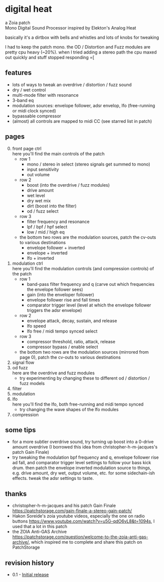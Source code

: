 # digital heat
a Zoia patch  
Mono Digital Sound Processor inspired by Elekton's Analog Heat

basically it's a dirtbox with bells and whistles and lots of knobs for tweaking

I had to keep the patch mono. the OD / Distortion and Fuzz modules are pretty cpu heavy (~20%). when I tried adding a stereo path the cpu maxed out quickly and stuff stopped responding =[

## features
- lots of ways to tweak an overdrive / distortion / fuzz sound
- dry / wet control
- multi-mode filter with resonance
- 3-band eq
- modulation sources: envelope follower, adsr envelop, lfo (free-running or midi clock synced)
- bypassable compressor
- (almost) all controls are mapped to midi CC (see starred list in patch)

## pages
0. front page ctrl  
here you'll find the main controls of the patch
    - row 1  
        - mono / stereo in select (stereo signals get summed to mono)
        - input sensitivity
        - out volume
    - row 2
        - boost (into the overdrive / fuzz modules)
        - drive amount
        - wet level
        - dry wet mix
        - dirt (boost into the filter)
        - od / fuzz select
    - row 3
        - filter frequency and resonance
        - lpf / bpf / hpf select
        - low / mid / high eq
    - the bottom two rows are the modulation  sources, patch the cv-outs to various destinations
        - envelope follower + inverted
        - envelope + inverted
        - lfo + inverted
1. modulation ctrl  
here you'll find the modulation controls (and compression controls) of the patch
    - row 1
        - band-pass filter frequency  and q (carve out which frequencies the envelope follower sees)
        - gain (into the enveloper follower)
        - envelope follower rise and fall times
        - comparator trigger level (level at which the envelope follower triggers the adsr envelope)
    - row 2
        - envelope attack, decay, sustain, and release
        - lfo speed
        - lfo free / midi tempo synced select
    - row 3
        - compressor threshold, ratio, attack, release
        - compressor bypass / enable select
    - the bottom two rows are the modulation  sources (mirrored from page 0), patch the cv-outs to various destinations
2. signal flow
3. od fuzz  
here are the overdrive and fuzz modules
    - try experimenting by changing these to different od / distortion / fuzz models
4. filter
5. modulation
6. lfo  
here you'll find the lfo, both free-running and midi tempo synced
    - try changing the wave shapes of the lfo modules
7. compression

## some tips
- for a more subtler overdrive sound, try turning up boost into a 0-drive amount overdrive (I borrowed this idea from christopher-h-m-jacques's patch Gain Finale)
- try tweaking the modulation bpf frequency and q, envelope follower rise ad fall, and comparator trigger level settings to follow your bass kick drum. then patch the envelope inverted modulation source to things, e.g. drive amount, dry wet, output volume, etc. for some sidechain-ish effects. tweak the adsr settings to taste.

## thanks
- christopher-h-m-jacques and his patch Gain Finale https://patchstorage.com/gain-finale-a-stereo-gain-patch/
- Hakon Soreide's zoia youtube videos, especially the one on radio buttons https://www.youtube.com/watch?v=u5G-qdO6vL8&t=1094s, I used that a lot in this patch
- the ZOIA Anti-GAS Archive https://patchstorage.com/question/welcome-to-the-zoia-anti-gas-archive/, which inspired me to complete and share this patch on PatchStorage

## revision history
- 0.1 - [Initial release](https://github.com/rasprague/zoia-patches/commit/a8647f8c901cb7028134c61b4592c47d0c084916)
